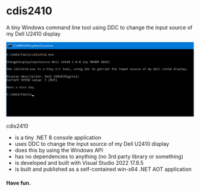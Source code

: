 # cdis2410
A tiny Windows command line tool using DDC to change the input source of my Dell U2410 display

![WADH](screenshot.png)

cdis2410
- is a tiny .NET 8 console application
- uses DDC to change the input source of my Dell U2410 display
- does this by using the Windows API
- has no dependencies to anything (no 3rd party library or something)
- is developed and built with Visual Studio 2022 17.8.5
- is built and published as a self-contained win-x64 .NET AOT application

#### Have fun.
